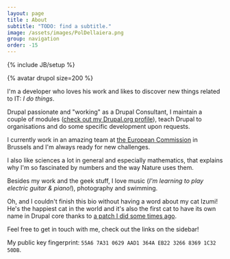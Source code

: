 ```yaml
---
layout: page
title : About
subtitle: "TODO: find a subtitle."
image: /assets/images/PolDellaiera.png
group: navigation
order: -15
---
```

{% include JB/setup %}

<div class="float-left img-thumbnail page-illustration">
{% avatar drupol size=200 %}
</div>

I'm a developer who loves his work and likes to discover new things related to IT: *I do things*.

Drupal passionate and "working" as a Drupal Consultant, I maintain a couple of modules ([check out my Drupal.org profile](https://drupal.org/u/pol)), teach Drupal to organisations and do some specific development upon requests.

I currently work in an amazing team at [the European Commission](https://www.drupal.org/european-commission) in Brussels and I'm always ready for new challenges.

I also like sciences a lot in general and especially mathematics, that explains why I'm so fascinated by numbers and the way Nature uses them.

Besides my work and the geek stuff, I love music (_I'm learning to play electric guitar & piano!_), photography and swimming.

Oh, and I couldn't finish this bio without having a word about my cat Izumi! He's the happiest cat in the world and it's also the first cat to have its own name in Drupal core thanks to [a patch I did some times ago](https://api.drupal.org/api/drupal/modules%21system%21system.api.php/function/hook_system_theme_engine_info/7.x).

Feel free to get in touch with me, check out the links on the sidebar!

My public key fingerprint: `55A6 7A31 0629 AAD1 364A EB22 3266 8369 1C32 50DB`.